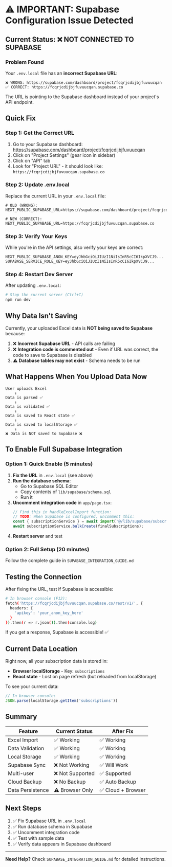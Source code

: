 # ⚠️ IMPORTANT: Supabase Configuration Issue Detected

## Current Status: ❌ NOT CONNECTED TO SUPABASE

### Problem Found

Your `.env.local` file has an **incorrect Supabase URL**:

```
❌ WRONG: https://supabase.com/dashboard/project/fcqrjcdijbjfuvuucqan
✅ CORRECT: https://fcqrjcdijbjfuvuucqan.supabase.co
```

The URL is pointing to the Supabase dashboard instead of your project's API endpoint.

## Quick Fix

### Step 1: Get the Correct URL

1. Go to your Supabase dashboard: https://supabase.com/dashboard/project/fcqrjcdijbjfuvuucqan
2. Click on "Project Settings" (gear icon in sidebar)
3. Click on "API" tab
4. Look for "Project URL" - it should look like: `https://fcqrjcdijbjfuvuucqan.supabase.co`

### Step 2: Update .env.local

Replace the current URL in your `.env.local` file:

```env
# OLD (WRONG):
NEXT_PUBLIC_SUPABASE_URL=https://supabase.com/dashboard/project/fcqrjcdijbjfuvuucqan

# NEW (CORRECT):
NEXT_PUBLIC_SUPABASE_URL=https://fcqrjcdijbjfuvuucqan.supabase.co
```

### Step 3: Verify Your Keys

While you're in the API settings, also verify your keys are correct:

```env
NEXT_PUBLIC_SUPABASE_ANON_KEY=eyJhbGciOiJIUzI1NiIsInR5cCI6IkpXVCJ9...
SUPABASE_SERVICE_ROLE_KEY=eyJhbGciOiJIUzI1NiIsInR5cCI6IkpXVCJ9...
```

### Step 4: Restart Dev Server

After updating `.env.local`:

```bash
# Stop the current server (Ctrl+C)
npm run dev
```

## Why Data Isn't Saving

Currently, your uploaded Excel data is **NOT being saved to Supabase** because:

1. ❌ **Incorrect Supabase URL** - API calls are failing
2. ❌ **Integration code is commented out** - Even if URL was correct, the code to save to Supabase is disabled
3. ⚠️ **Database tables may not exist** - Schema needs to be run

## What Happens When You Upload Data Now

```
User uploads Excel
    ↓
Data is parsed ✅
    ↓
Data is validated ✅
    ↓
Data is saved to React state ✅
    ↓
Data is saved to localStorage ✅
    ↓
❌ Data is NOT saved to Supabase ❌
```

## To Enable Full Supabase Integration

### Option 1: Quick Enable (5 minutes)

1. **Fix the URL** in `.env.local` (see above)
2. **Run the database schema**:
   - Go to Supabase SQL Editor
   - Copy contents of `lib/supabase/schema.sql`
   - Run it
3. **Uncomment integration code** in `app/page.tsx`:
   ```typescript
   // Find this in handleExcelImport function:
   // TODO: When Supabase is configured, uncomment this:
   const { subscriptionService } = await import('@/lib/supabase/subscriptions');
   await subscriptionService.bulkCreate(finalSubscriptions);
   ```
4. **Restart server** and test

### Option 2: Full Setup (20 minutes)

Follow the complete guide in `SUPABASE_INTEGRATION_GUIDE.md`

## Testing the Connection

After fixing the URL, test if Supabase is accessible:

```bash
# In browser console (F12):
fetch('https://fcqrjcdijbjfuvuucqan.supabase.co/rest/v1/', {
  headers: {
    'apikey': 'your_anon_key_here'
  }
}).then(r => r.json()).then(console.log)
```

If you get a response, Supabase is accessible! ✅

## Current Data Location

Right now, all your subscription data is stored in:
- **Browser localStorage** - Key: `subscriptions`
- **React state** - Lost on page refresh (but reloaded from localStorage)

To see your current data:
```javascript
// In browser console:
JSON.parse(localStorage.getItem('subscriptions'))
```

## Summary

| Feature | Current Status | After Fix |
|---------|---------------|-----------|
| Excel Import | ✅ Working | ✅ Working |
| Data Validation | ✅ Working | ✅ Working |
| Local Storage | ✅ Working | ✅ Working |
| Supabase Sync | ❌ Not Working | ✅ Will Work |
| Multi-user | ❌ Not Supported | ✅ Supported |
| Cloud Backup | ❌ No Backup | ✅ Auto Backup |
| Data Persistence | ⚠️ Browser Only | ✅ Cloud + Browser |

## Next Steps

1. ✅ Fix Supabase URL in `.env.local`
2. ✅ Run database schema in Supabase
3. ✅ Uncomment integration code
4. ✅ Test with sample data
5. ✅ Verify data appears in Supabase dashboard

---

**Need Help?** Check `SUPABASE_INTEGRATION_GUIDE.md` for detailed instructions.
